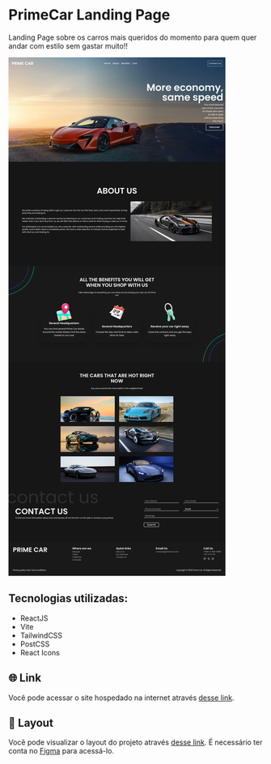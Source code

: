 # PrimeCar Landing Page

Landing Page sobre os carros mais queridos do momento para quem quer andar com estilo sem gastar muito!!

<img src="./public/prime-car.png" />

## Tecnologias utilizadas:

- ReactJS
- Vite
- TailwindCSS
- PostCSS
- React Icons

## 🌐 Link

Você pode acessar o site hospedado na internet através [desse link](https://primecar.vercel.app/).

## 🔖 Layout

Você pode visualizar o layout do projeto através [desse link](https://lnkd.in/dsXZWr5E). É necessário ter conta no [Figma](https://figma.com) para acessá-lo.

